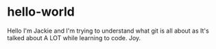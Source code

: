 # hello-world

Hello I'm Jackie and I'm trying to understand what git is all about as It's talked about A LOT while learning to code. Joy.
